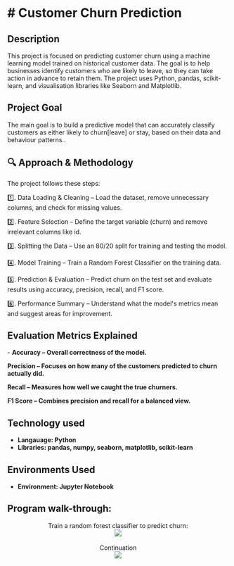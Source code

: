 

<h1># Customer Churn Prediction </h1>



<h2>Description</h2>
This project is focused on predicting customer churn using a machine learning model trained on historical customer data. The goal is to help businesses identify customers who are likely to leave, so they can take action in advance to retain them. The project uses Python, pandas, scikit-learn, and visualisation libraries like Seaborn and Matplotlib.
 <br />
 
<h2>Project Goal</h2>
  
The main goal is to build a predictive model that can accurately classify customers as either likely to churn[leave] or stay, based on their data and behaviour patterns..


<h2>🔍 Approach & Methodology</h2>
  
The project follows these steps:  

</b>1️⃣. Data Loading & Cleaning – Load the dataset, remove unnecessary columns, and check for missing values.

2️⃣. Feature Selection – Define the target variable (churn) and remove irrelevant columns like id.

3️⃣. Splitting the Data – Use an 80/20 split for training and testing the model.

4️⃣. Model Training – Train a Random Forest Classifier on the training data.

5️⃣. Prediction & Evaluation – Predict churn on the test set and evaluate results using accuracy, precision, recall, and F1 score.

6️⃣. Performance Summary – Understand what the model's metrics mean and suggest areas for improvement. </b> 

<h2>Evaluation Metrics Explained</h2>
- <b>Accuracy – Overall correctness of the model.

Precision – Focuses on how many of the customers predicted to churn actually did.

Recall – Measures how well we caught the true churners.

F1 Score – Combines precision and recall for a balanced view.</b>

<h2>Technology used</h2>

- <b>Langauage: Python</b>
-  <b>Libraries: pandas, numpy, seaborn, matplotlib, scikit-learn</b>


<h2>Environments Used </h2>

- <b>Environment: Jupyter Notebook </b>

<h2>Program walk-through:</h2>

<p align="center">
Train a random forest classifier to predict churn: <br/>
<img src = "https://i.imgur.com/zXC52TK.png](https://imgur.com/a/TxersKE)](https://i.imgur.com/zXC52TK.png"/>
<br />
<br />
Continuation   <br/>
<img src="https://i.imgur.com/7WOLeRY.png"/>
<br />
